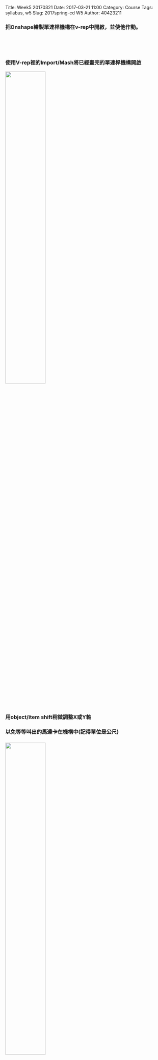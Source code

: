 Title: Week5   20170321
Date: 2017-03-21 11:00
Category: Course
Tags: syllabus, w5
Slug: 2017spring-cd W5
Author: 40423211
<!-- PELICAN_END_SUMMARY -->
<h3>把Onshape繪製單連桿機構在v-rep中開啟，並使他作動。</h3>
<p><br></p>
<p><br></p>
<h3>使用V-rep裡的Import/Mash將已經畫完的單連桿機構開啟</h3>
<p><img src="../data/1491940207384.png" width="width="50%" height="50%" /
<p><br></p>
<p><br></p>
<h3>用object/item shift稍微調整X或Y軸</h3>
<h3>以免等等叫出的馬達卡在機構中(記得單位是公尺)<h3>
<p><img src="../data/1491939137190.png" width="width="50%" height="50%" /
<p><br></p>
<p><br></p>
<h3>在旁邊白色地方處點滑鼠右鍵，點選add>Joint>Revolute將馬達開啟</h3>
<p><img src="../data/1.png" width="width="50%" height="50%" /
<p><br></p>
<p><br></p>
<h3>在旁邊的馬達圖案點選兩下</h3>
<h3>點選在右邊的Length和Diameter修改成自己需要的尺寸</h3>
<p><img src="../data/2.png" width="width="50%" height="50%" /
<p><br></p>
<p><br></p>
<h3>點選左上角Edit>Grouping/Merging>Divide selected shapes</h3>
<h3>將單連桿機構分成三個零件</h3>
<p><img src="../data/3.png" width="width="50%" height="50%" /
<p><img src="../data/4.png" width="width="50%" height="50%" /
<p><br></p>
<p><br></p>
<h3>再來要將馬達移位至傳動軸的位置</h3>
<h3>先點選在馬達 在按Ctrl點選傳動軸</h3>
<p><img src="../data/5.png" width="width="50%" height="50%" /
<p><br></p>
<p><br></p>
<h3>再點選Object/Item裡的Apply to selection</h3>
<p><img src="../data/6.png" width="width="50%" height="50%" /
<p><br></p>
<p><br></p>
<h3>之後馬達就會移位至傳動軸的位置</h3>
<p><img src="../data/1491941849790.png" width="width="50%" height="50%" /
<p><br></p>
<p><br></p>
<h3>將傳動軸的零件抑制</h3>
<p><img src="../data/7.png" width="width="50%" height="50%" /
<p><br></p>
<p><br></p>
<h3>並將上面的零件改成從動件</h3>
<p><img src="../data/8.png" width="width="50%" height="50%" /
<p><br></p>
<p><br></p>
<h3>再來只要輸入自己所要的轉速就可以移動了</h3>
<p><img src="../data/9.png" width="width="50%" height="50%" /
<p><br></p>
<p><br></p>
<p><br></p>
<h3>影片</h3>
<iframe width="560" height="315" src="https://www.youtube.com/embed/uxO4HiF6DaE" frameborder="0" allowfullscreen></iframe>
<h3>心得</h3>


